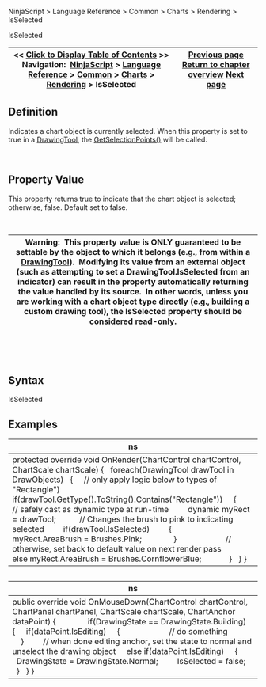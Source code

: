 ﻿


NinjaScript \> Language Reference \> Common \> Charts \> Rendering \> IsSelected






















IsSelected







| \<\< [Click to Display Table of Contents](isselected.md) \>\> **Navigation:**     [NinjaScript](ninjascript.md) \> [Language Reference](language_reference_wip.md) \> [Common](common.md) \> [Charts](chart.md) \> [Rendering](rendering.md) \> IsSelected | [Previous page](isinhittest.md) [Return to chapter overview](rendering.md) [Next page](isvisibleonchart.md) |
| --- | --- |











## Definition


Indicates a chart object is currently selected. When this property is set to true in a [DrawingTool](drawingtool.md), the [GetSelectionPoints()](getselectionpoints.md) will be called.  


 


## Property Value


This property returns true to indicate that the chart object is selected; otherwise, false. Default set to false.  


 




| Warning:  This property value is ONLY guaranteed to be settable by the object to which it belongs (e.g., from within a [DrawingTool](drawing_tools.md)).  Modifying its value from an external object (such as attempting to set a DrawingTool.IsSelected from an indicator) can result in the property automatically returning the value handled by its source.  In other words, unless you are working with a chart object type directly (e.g., building a custom drawing tool), the IsSelected property should be considered read\-only. |
| --- |



 


 


## Syntax


IsSelected


## 


## Examples




| ns |
| --- |
| protected override void OnRender(ChartControl chartControl, ChartScale chartScale) {    foreach(DrawingTool drawTool in DrawObjects)    {      // only apply logic below to types of "Rectangle")      if(drawTool.GetType().ToString().Contains("Rectangle"))      {          // safely cast as dynamic type at run\-time          dynamic myRect \= drawTool;            // Changes the brush to pink to indicating selected          if(drawTool.IsSelected)          {                        myRect.AreaBrush \= Brushes.Pink;                }                         // otherwise, set back to default value on next render pass          else myRect.AreaBrush \= Brushes.CornflowerBlue;                }    } } |



## 


## 




| ns |
| --- |
| public override void OnMouseDown(ChartControl chartControl, ChartPanel chartPanel, ChartScale chartScale, ChartAnchor dataPoint) {                if(DrawingState \=\= DrawingState.Building)    {      if(dataPoint.IsEditing)      {                         // do something                  }          // when done editing anchor, set the state to normal and unselect the drawing object      else if(dataPoint.IsEditing)      {          DrawingState \= DrawingState.Normal;          IsSelected \= false;      }    } } |









